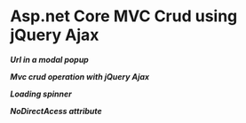 # Asp.net Core MVC Crud using jQuery Ajax


***Url in a modal popup***

***Mvc crud operation with jQuery Ajax***

***Loading spinner***

***NoDirectAcess attribute***
